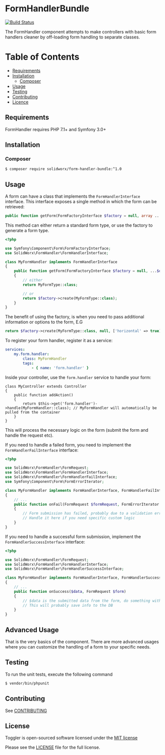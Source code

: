 # FormHandlerBundle

[![Build Status](https://travis-ci.org/SolidWorx/FormHandler.svg)](https://travis-ci.org/SolidWorx/FormHandler)

The FormHandler component attempts to make controllers with basic form handlers cleaner by off-loading form handling to separate classes.

# Table of Contents
- [Requirements](#requirements)
- [Installation](#installation)
    - [Composer](#composer)
- [Usage](#usage)
- [Testing](#testing)
- [Contributing](#contributing)
- [Licence](#licence)


## Requirements

FormHandler requires PHP 7.1+ and Symfony 3.0+

## Installation

### Composer

```bash
$ composer require solidworx/form-handler-bundle:^1.0
```

## Usage

A form can have a class that implements the `FormHandlerInterface` interface. This interface exposes a single method in which the form can be retrieved:


```php
public function getForm(FormFactoryInterface $factory = null, array ...$options);
```

This method can either return a standard form type, or use the factory to generate a form type.

```php
<?php

use Symfony\Component\Form\FormFactoryInterface;
use SolidWorx\FormHandler\FormHandlerInterface;

class MyFormHandler implements FormHandlerInterface
{
    public function getForm(FormFactoryInterface $factory = null, ...$options)
    {
        // either
        return MyFormType::class;

        // or
        return $factory->create(MyFormType::class);
    }
}
```

The benefit of using the factory, is when you need to pass additional information or options to the form, E.G

```php
return $factory->create(MyFormType::class, null, ['horizontal' => true]);
```

To register your form handler, register it as a service:

```yaml
services:
    my.form.handler:
        class: MyFormHandler
        tags:
            - { name: 'form.handler' }
```

Inside your controller, use the `form.handler` service to handle your form:

```
class MyController extends Controller
{
    public function addAction()
    {
        return $this->get('form.handler')->handle(MyFormHandler::class); // MyFormHandler will automatically be pulled from the container
    }
}
```

This will process the necessary logic on the form (submit the form and handle the request etc).


If you need to handle a failed form, you need to implement the `FormHandlerFailInterface` interface:

```php
<?php

use SolidWorx\FormHandler\FormRequest;
use SolidWorx\FormHandler\FormHandlerInterface;
use SolidWorx\FormHandler\FormHandlerFailInterface;
use Symfony\Component\Form\FormErrorIterator;

class MyFormHandler implements FormHandlerInterface, FormHandlerFailInterface
{
    // ...
    public function onFail(FormRequest $formRequest, FormErrorIterator $errors, $data = null)
    {
        // Form submission has failed, probably due to a validation error.
        // Handle it here if you need specific custom logic
    }
}
```

If you need to handle a successful form submission, implement the `FormHandlerSuccessInterface` interface:

```php
<?php

use SolidWorx\FormHandler\FormRequest;
use SolidWorx\FormHandler\FormHandlerInterface;
use SolidWorx\FormHandler\FormHandlerSuccessInterface;

class MyFormHandler implements FormHandlerInterface, FormHandlerSuccessInterface
{
    // ...
    public function onSuccess($data, FormRequest $form)
    {
        // $data is the submitted data from the form, do something with it here
        // This will probably save info to the DB
    }
}
```

## Advanced Usage

That is the very basics of the component. There are more advanced usages where you can customize the handling of a form to your specific needs.

## Testing

To run the unit tests, execute the following command

```bash
$ vendor/bin/phpunit
```

## Contributing

See [CONTRIBUTING](https://github.com/SolidWorx/Toggler/blob/master/CONTRIBUTING.md)

## License

Toggler is open-sourced software licensed under the [MIT license](http://opensource.org/licenses/MIT)

Please see the [LICENSE](LICENSE) file for the full license.

